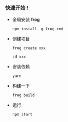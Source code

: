 ### 快速开始 !

- 全局安装 **frog**

	```
	npm install -g frog-cmd
	```
	
- 创建项目

	```
	frog create xxx
	
	cd xxx
	
	```
- 安装依赖

   ```
   yarn
   ```
- 构建一下

	```
	frog build
	```
- 运行

	```
	npm start
	```